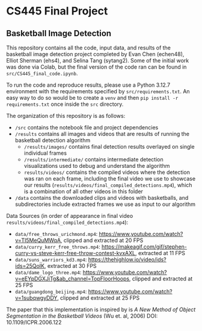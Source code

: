 # CS445 Final Project

## Basketball Image Detection

This repository contains all the code, input data, and results of the basketball image detection project completed by Evan Chen (echen48), Elliot Sherman (ehs4), and Selina Tang (sytang2). Some of the initial work was done via Colab, but the final version of the code ran can be found in `src/CS445_final_code.ipynb`. 

To run the code and reproduce results, please use a Python 3.12.7 environment with the requirements specified by `src/requirements.txt`. An easy way to do so would be to create a `venv` and then `pip install -r requirements.txt` once inside the `src` directory.

The organization of this repository is as follows:

- `/src` contains the notebook file and project dependencies 
- `/results` contains all images and videos that are results of running the basketball detection algorithm 
    - `/results/images/` contains final detection results overlayed on single individual frames
    - `/results/intermediate/` contains intermediate detection visualizations used to debug and understand the algorithm 
    - `results/videos/` contains the compiled videos where the detection was ran on each frame, including the final video we use to showcase our results (`results/videos/final_compiled_detections.mp4`), which is a combination of all other videos in this folder 
- `/data` contains the downloaded clips and videos with basketballs, and subdirectories include extracted frames we use as input to our algorithm 

Data Sources (in order of appearance in final video `results/videos/final_compiled_detections.mp4`):
- `data/free_throws_urichmond.mp4`: https://www.youtube.com/watch?v=TI5MeQuMWqA, clipped and extracted at 20 FPS
- `data/curry_kerr_free_throws.mp4`: https://makeagif.com/gif/stephen-curry-vs-steve-kerr-free-throw-contest-kvxAXL, extracted at 11 FPS
- `data/suns_warriors_kd3.mp4`: https://thehighlow.io/video/ids?ids=25QoIK, extracted at 30 FPS 
- `data/dame_logo_three.mp4`: https://www.youtube.com/watch?v=eEYpDGXJiTg&ab_channel=TopFloorHoops, clipped and extracted at 25 FPS
- `data/guangdong_beijing.mp4`: https://www.youtube.com/watch?v=1subqwgyDDY, clipped and extracted at 25 FPS 

The paper that this implementation is inspired by is *A New Method of Object Segmentation in the Basketball Videos* (Wu et. al, 2006) DOI: 10.1109/ICPR.2006.122